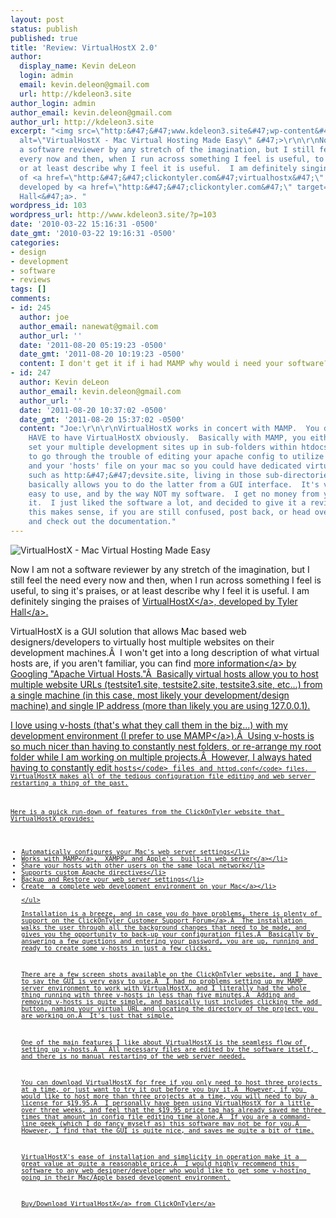 ```yaml
---
layout: post
status: publish
published: true
title: 'Review: VirtualHostX 2.0'
author:
  display_name: Kevin deLeon
  login: admin
  email: kevin.deleon@gmail.com
  url: http://kdeleon3.site
author_login: admin
author_email: kevin.deleon@gmail.com
author_url: http://kdeleon3.site
excerpt: "<img src=\"http:&#47;&#47;www.kdeleon3.site&#47;wp-content&#47;uploads&#47;2010&#47;03&#47;virtualhostx2.jpg\"
  alt=\"VirtualHostX - Mac Virtual Hosting Made Easy\" &#47;>\r\n\r\nNow I am not
  a software reviewer by any stretch of the imagination, but I still feel the need
  every now and then, when I run across something I feel is useful, to sing it's praises,
  or at least describe why I feel it is useful.  I am definitely singing the praises
  of <a href=\"http:&#47;&#47;clickontyler.com&#47;virtualhostx&#47;\" target=\"_blank\">VirtualHostX<&#47;a>,
  developed by <a href=\"http:&#47;&#47;clickontyler.com&#47;\" target=\"_blank\">Tyler
  Hall<&#47;a>. "
wordpress_id: 103
wordpress_url: http://www.kdeleon3.site/?p=103
date: '2010-03-22 15:16:31 -0500'
date_gmt: '2010-03-22 19:16:31 -0500'
categories:
- design
- development
- software
- reviews
tags: []
comments:
- id: 245
  author: joe
  author_email: nanewat@gmail.com
  author_url: ''
  date: '2011-08-20 05:19:23 -0500'
  date_gmt: '2011-08-20 10:19:23 -0500'
  content: I don't get it if i had MAMP why would i need your software?
- id: 247
  author: Kevin deLeon
  author_email: kevin.deleon@gmail.com
  author_url: ''
  date: '2011-08-20 10:37:02 -0500'
  date_gmt: '2011-08-20 15:37:02 -0500'
  content: "Joe:\r\n\r\nVirtualHostX works in concert with MAMP.  You don't necessarily
    HAVE to have VirtualHostX obviously.  Basically with MAMP, you either have to
    set your multiple development sites up in sub-folders within htdocs, or you have
    to go through the trouble of editing your apache config to utilize Virtual Hosts
    and your 'hosts' file on your mac so you could have dedicated virtual domains
    such as http:&#47;&#47;devsite.site, living in those sub-directories.\r\n\r\nVirtualHostX
    basically allows you to do the latter from a GUI interface.  It's very useful,
    easy to use, and by the way NOT my software.  I get no money from you guys using
    it.  I just liked the software a lot, and decided to give it a review.\r\n\r\nHope
    this makes sense, if you are still confused, post back, or head over to http:&#47;&#47;clickontyler.com&#47;virtualhostx&#47;
    and check out the documentation."
---
```

<p><img src="http:&#47;&#47;www.kdeleon3.site&#47;wp-content&#47;uploads&#47;2010&#47;03&#47;virtualhostx2.jpg" alt="VirtualHostX - Mac Virtual Hosting Made Easy" &#47;></p>
<p>Now I am not a software reviewer by any stretch of the imagination, but I still feel the need every now and then, when I run across something I feel is useful, to sing it's praises, or at least describe why I feel it is useful.  I am definitely singing the praises of <a href="http:&#47;&#47;clickontyler.com&#47;virtualhostx&#47;" target="_blank">VirtualHostX<&#47;a>, developed by <a href="http:&#47;&#47;clickontyler.com&#47;" target="_blank">Tyler Hall<&#47;a>. <a id="more"></a><a id="more-103"></a></p>
<p>VirtualHostX is a GUI solution that allows Mac based web designers&#47;developers to virtually host multiple websites on their development machines.&Acirc;&nbsp; I won't get into a long description of what virtual hosts are, if you aren't familiar, you can find <a href="http:&#47;&#47;httpd.apache.org&#47;docs&#47;1.3&#47;vhosts&#47;" target="_blank">more information<&#47;a> by Googling "Apache Virtual Hosts."&Acirc;&nbsp; Basically virtual hosts allow you to host multiple website URLs (testsite1.site, testsite2.site, testsite3.site, etc...) from a single machine (in this case, most likely your development&#47;design machine) and single IP address (more than likely you are using 127.0.0.1).</p>
<p>I love using v-hosts (that's what they call them in the biz...) with my development environment (I prefer to use <a href="http:&#47;&#47;www.mamp.info&#47;en&#47;index.html" target="_blank">MAMP<&#47;a>).&Acirc;&nbsp; Using v-hosts is so much nicer than having to constantly nest folders, or re-arrange my root folder while I am working on multiple projects.&Acirc;&nbsp; However, I always hated having to constantly edit <code>hosts<&#47;code> files and <code>httpd.conf<&#47;code> files.  VirtualHostX makes all of the tedious configuration file editing and web server restarting a thing of the past.</p>
<p>Here is a quick run-down of features from the ClickOnTyler website that VirtualHostX provides:</p>
<ul class="indented-list">
<li>Automatically configures your Mac's web server settings<&#47;li>
<li>Works with <a href="http:&#47;&#47;www.mamp.info&#47;en&#47;index.html">MAMP<&#47;a>,  XAMPP, and <a href="http:&#47;&#47;lunatic.web.id&#47;webdev&#47;native-web-development-apache-php-and-mysql-on-mac-osx-leopard&#47;">Apple's  built-in web server<&#47;a><&#47;li>
<li>Share your hosts with other users on the same local network<&#47;li>
<li>Supports custom Apache directives<&#47;li>
<li>Backup and Restore your web server settings<&#47;li>
<li><a href="http:&#47;&#47;seansperte.com&#47;entry&#47;Setting_Up_a_Killer_Local_Web_Development_Environment_on_a_Mac_with_MAMP_an&#47;">Create  a complete web development environment on your Mac<&#47;a><&#47;li><br />
<&#47;ul><br />
Installation is a breeze, and in case you do have problems, there is plenty of support on the <a href="http:&#47;&#47;getsatisfaction.com&#47;clickontyler&#47;products" target="_blank">ClickOnTyler Customer Support Forum<&#47;a>.&Acirc;&nbsp; The installation walks the user through all the background changes that need to be made, and gives you the opportunity to back-up your configuration files.&Acirc;&nbsp; Basically by answering a few questions and entering your password, you are up, running and ready to create some v-hosts in just a few clicks.</p>
<p>There are a few screen shots available on the ClickOnTyler website, and I have to say the GUI is very easy to use.&Acirc;&nbsp; I had no problems setting up my MAMP server environment to work with VirtualHostX, and I literally had the whole thing running with three v-hosts in less than five minutes.&Acirc;&nbsp; Adding and removing v-hosts is quite simple, and basically just includes clicking the add button, naming your virtual URL and locating the directory of the project you are working on.&Acirc;&nbsp; It's just that simple.</p>
<p>One of the main features I like about VirtualHostX is the seamless flow of setting up v-hosts.&Acirc;&nbsp;  All necessary files are edited by the software itself, and there is no manual restarting of the web server needed.</p>
<p>You can download VirtualHostX for free if you only need to host three projects at a time, or just want to try it out before you buy it.&Acirc;&nbsp; However, if you would like to host more than three projects at a time, you will need to buy a license for $19.95.&Acirc;&nbsp; I personally have been using VirtualHostX for a little over three weeks, and feel that the $19.95 price tag has already saved me three times that amount in config file editing time alone.&Acirc;&nbsp; If you are a command-line geek (which I do fancy myself as) this software may not be for you.&Acirc;&nbsp; However, I find that the GUI is quite nice, and saves me quite a bit of time.</p>
<p>VirtualHostX's ease of installation and simplicity in operation make it a  great value at quite a reasonable price.&Acirc;&nbsp; I would highly recommend this software to any web designer&#47;developer who would like to get some v-hosting going in their Mac&#47;Apple based development environment.</p>
<p><a href="http:&#47;&#47;clickontyler.com&#47;virtualhostx&#47;" target="_blank">Buy&#47;Download VirtualHostX<&#47;a> from <a href="http:&#47;&#47;clickontyler.com&#47;" target="_blank">ClickOnTyler<&#47;a></p>
